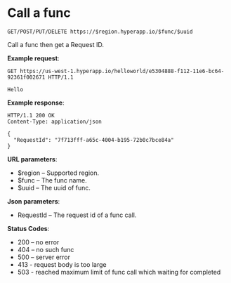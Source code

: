 # Call a func

`GET/POST/PUT/DELETE https://$region.hyperapp.io/$func/$uuid`

Call a func then get a Request ID.

**Example request**:

```
GET https://us-west-1.hyperapp.io/helloworld/e5304888-f112-11e6-bc64-92361f002671 HTTP/1.1

Hello
```

**Example response**:

```
HTTP/1.1 200 OK
Content-Type: application/json

{
  "RequestId": "7f713fff-a65c-4004-b195-72b0c7bce84a"
}
```

**URL parameters**:

* $region – Supported region.
* $func – The func name.
* $uuid – The uuid of func.

**Json parameters**:

* RequestId – The request id of a func call.

**Status Codes**:

* 200 – no error
* 404 – no such func
* 500 – server error
* 413 - request body is too large
* 503 - reached maximum limit of func call which waiting for completed
